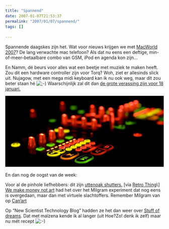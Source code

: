 ```yaml
---
title: "Spannend"
date: 2007-01-07T21:53:37
permalink: "2007/01/07/spannend/"
tags: []

---
```

Spannende daagskes zijn het. Wat voor nieuws krijgen we met [MacWorld 2007](http://waffle.wootest.net/2007/01/01/mwsf2007countdown/ "http://waffle.wootest.net/2007/01/01/mwsf2007countdown/")? De lang verwachte mac telefoon? Als dat nu eens een deftige, min-of-meer-betaalbare combo van GSM, iPod en agenda kon zijn…

En Namm, dé beurs voor alles wat een beetje met muziek te maken heeft. Zou dit een hardware controller zijn voor Torq? Woh, ziet er allesinds slick uit. Nujagow, met een mega midi keyboard kan ik nu ook weg, maar dit zou beter staan hé ![;-)](http://www.donebysimon.be/blog/wp-includes/images/smilies/icon_wink.gif) Waarschijnlijk zal dit dan [de grote verassing zijn voor 18 januari.](http://www.torq-dj.com/forum/viewtopic.php?p=2214#2214 "http://www.torq-dj.com/forum/viewtopic.php?p=2214#2214")

[![m-audio](/images/blog/2007/01/maudionamm.jpg)](http://blog.myspace.com/index.cfm?fuseaction=blog.view&friendID=97838376&blogID=210349595&MyToken=2b6c4e22-cd84-4d19-b8c5-3e5d21bb5f67 "http://blog.myspace.com/index.cfm?fuseaction=blog.view&friendID=97838376&blogID=210349595&MyToken=2b6c4e22-cd84-4d19-b8c5-3e5d21bb5f67")

En dan nog de oogst van de week:

Voor al de pinhole liefhebbers: dit zijn [uttenoak shutters.](http://www.8banners.com/index.php "http://www.8banners.com/index.php") \[via [Retro Thing](http://www.retrothing.com/2007/01/eightbanners_pi.html "http://www.retrothing.com/2007/01/eightbanners_pi.html")\]  
[We make money not art](http://feeds.we-make-money-not-art.com/~r/wmmna/~3/71081654/009246.php "http://feeds.we-make-money-not-art.com/~r/wmmna/~3/71081654/009246.php") had het over het Milgram experiment dat nog eens is overgedaan, maar dan met virtuele slachtoffers. Remember Milgram van op [Can’art](http://www.donebysimon.be/2006/09/18/dat-was-me-het-weekend-wel/ "http://www.donebysimon.be/2006/09/18/dat-was-me-het-weekend-wel/")

Op “New Scientist Technology Blog” hadden ze het dan weer over [Stuff of dreams](http://www.newscientist.com/blog/technology/2006/12/stuff-of-dreams.html "http://www.newscientist.com/blog/technology/2006/12/stuff-of-dreams.html"). Dat met maïzena kende ik al langer (uit Hoe?Zo! denk ik zelf) maar nu mét recept ![:-)](http://www.donebysimon.be/blog/wp-includes/images/smilies/icon_smile.gif)

